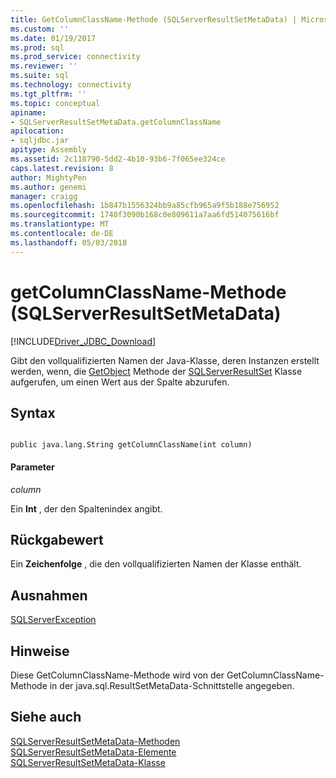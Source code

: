 ```yaml
---
title: GetColumnClassName-Methode (SQLServerResultSetMetaData) | Microsoft Docs
ms.custom: ''
ms.date: 01/19/2017
ms.prod: sql
ms.prod_service: connectivity
ms.reviewer: ''
ms.suite: sql
ms.technology: connectivity
ms.tgt_pltfrm: ''
ms.topic: conceptual
apiname:
- SQLServerResultSetMetaData.getColumnClassName
apilocation:
- sqljdbc.jar
apitype: Assembly
ms.assetid: 2c118790-5dd2-4b10-93b6-7f065ee324ce
caps.latest.revision: 8
author: MightyPen
ms.author: genemi
manager: craigg
ms.openlocfilehash: 1b847b1556324bb9a85cfb965a9f5b188e756952
ms.sourcegitcommit: 1740f3090b168c0e809611a7aa6fd514075616bf
ms.translationtype: MT
ms.contentlocale: de-DE
ms.lasthandoff: 05/03/2018
---
```

# <a name="getcolumnclassname-method-sqlserverresultsetmetadata"></a>getColumnClassName-Methode (SQLServerResultSetMetaData)
[!INCLUDE[Driver_JDBC_Download](../../../includes/driver_jdbc_download.md)]

  Gibt den vollqualifizierten Namen der Java-Klasse, deren Instanzen erstellt werden, wenn, die [GetObject](../../../connect/jdbc/reference/getobject-method-sqlserverresultset.md) Methode der [SQLServerResultSet](../../../connect/jdbc/reference/sqlserverresultset-class.md) Klasse aufgerufen, um einen Wert aus der Spalte abzurufen.  
  
## <a name="syntax"></a>Syntax  
  
```  
  
public java.lang.String getColumnClassName(int column)  
```  
  
#### <a name="parameters"></a>Parameter  
 *column*  
  
 Ein **Int** , der den Spaltenindex angibt.  
  
## <a name="return-value"></a>Rückgabewert  
 Ein **Zeichenfolge** , die den vollqualifizierten Namen der Klasse enthält.  
  
## <a name="exceptions"></a>Ausnahmen  
 [SQLServerException](../../../connect/jdbc/reference/sqlserverexception-class.md)  
  
## <a name="remarks"></a>Hinweise  
 Diese GetColumnClassName-Methode wird von der GetColumnClassName-Methode in der java.sql.ResultSetMetaData-Schnittstelle angegeben.  
  
## <a name="see-also"></a>Siehe auch  
 [SQLServerResultSetMetaData-Methoden](../../../connect/jdbc/reference/sqlserverresultsetmetadata-methods.md)   
 [SQLServerResultSetMetaData-Elemente](../../../connect/jdbc/reference/sqlserverresultsetmetadata-members.md)   
 [SQLServerResultSetMetaData-Klasse](../../../connect/jdbc/reference/sqlserverresultsetmetadata-class.md)  
  
  
